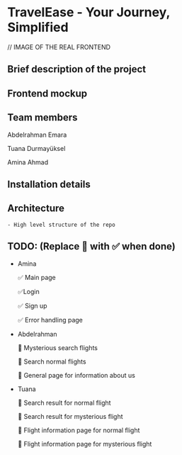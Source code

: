 # TravelEase - Your Journey, Simplified
// IMAGE OF THE REAL FRONTEND
## Brief description of the project
## Frontend mockup
## Team members
Abdelrahman Emara

Tuana Durmayüksel 

Amina Ahmad
## Installation details
## Architecture
    - High level structure of the repo

## TODO: (Replace 🔲 with ✅ when done)
- Amina
    
    ✅ Main page

    ✅Login

    ✅ Sign up

    ✅ Error handling page

- Abdelrahman
    
    🔲 Mysterious search flights
    
    🔲 Search normal flights
    
    🔲 General page for information about us

- Tuana
    
    🔲 Search result for normal flight

    🔲 Search result for mysterious flight

    🔲 Flight information page for normal flight

    🔲 Flight information page for mysterious flight
